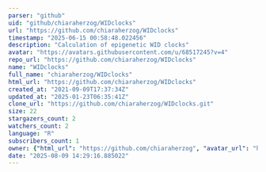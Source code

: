 ```yaml
---
parser: "github"
uid: "github/chiaraherzog/WIDclocks"
url: "https://github.com/chiaraherzog/WIDclocks"
timestamp: "2025-06-15 00:58:48.022456"
description: "Calculation of epigenetic WID clocks"
avatar: "https://avatars.githubusercontent.com/u/68517245?v=4"
repo_url: "https://github.com/chiaraherzog/WIDclocks"
name: "WIDclocks"
full_name: "chiaraherzog/WIDclocks"
html_url: "https://github.com/chiaraherzog/WIDclocks"
created_at: "2021-09-09T17:37:34Z"
updated_at: "2025-01-23T06:35:41Z"
clone_url: "https://github.com/chiaraherzog/WIDclocks.git"
size: 22
stargazers_count: 2
watchers_count: 2
language: "R"
subscribers_count: 1
owner: {"html_url": "https://github.com/chiaraherzog", "avatar_url": "https://avatars.githubusercontent.com/u/68517245?v=4", "login": "chiaraherzog", "type": "User"}
date: "2025-08-09 14:29:16.885022"
---
```

